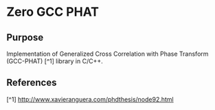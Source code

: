 # Zero GCC PHAT

## Purpose

Implementation of Generalized Cross Correlation with Phase Transform (GCC-PHAT) [^1] library in C/C++.

## References

[^1] http://www.xavieranguera.com/phdthesis/node92.html

